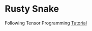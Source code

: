 # Rusty Snake

Following Tensor Programming [Tutorial](https://www.youtube.com/watch?v=DnT_7M7L7vo)
